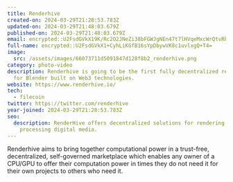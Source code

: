 ```yaml
---
title: Renderhive
created-on: 2024-03-29T21:28:53.783Z
updated-on: 2024-03-29T21:48:03.679Z
published-on: 2024-03-29T21:48:03.679Z
email: encrypted::U2FsdGVkX19K/Rc2O2JNeZi38bFGWJgNEn47t7lHVqeMxcWrQtvRhEVtX1OjQmDM
full-name: encrypted::U2FsdGVkX1+CyhLiKGfB16sYpDbywVK8c1uvlxgQ+T4=
image:
  src: /assets/images/66073711d5091847d128f8b2_renderhive.png
category: photo-video
description: Renderhive is going to be the first fully decentralized render farm
  for Blender built on Web3 technologies.
website: https://www.renderhive.io/
tech:
  - filecoin
twitter: https://twitter.com/renderhive
year-joined: 2024-03-29T21:28:53.783Z
seo:
  description: RenderHive offers decentralized solutions for rendering and
    processing digital media.
---
```


Renderhive aims to bring together computational power in a trust-free, decentralized, self-governed marketplace which enables any owner of a CPU/GPU to offer their computation power in times they do not need it for their own projects to others who need it.
